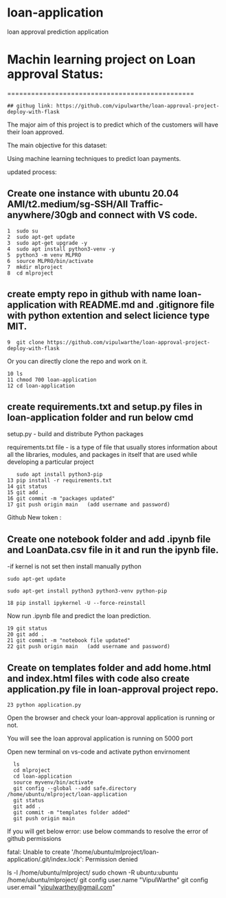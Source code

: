 # loan-application
loan approval prediction application

# Machin learning project on Loan approval Status:
===============================================

    ## githug link: https://github.com/vipulwarthe/loan-approval-project-deploy-with-flask


The major aim of this project is to predict which of the customers will have their loan approved.

The main objective for this dataset:

Using machine learning techniques to predict loan payments.

updated process:

## Create one instance with ubuntu 20.04 AMI/t2.medium/sg-SSH/All Traffic-anywhere/30gb and connect with VS code.

    1  sudo su
    2  sudo apt-get update
    3  sudo apt-get upgrade -y   
    4  sudo apt install python3-venv -y
    5  python3 -m venv MLPRO
    6  source MLPRO/bin/activate  
    7  mkdir mlproject
    8  cd mlproject 

## create empty repo in github with name loan-application with README.md and .gitignore file with python extention and select licience type MIT. 
     
    9  git clone https://github.com/vipulwarthe/loan-approval-project-deploy-with-flask 
 
Or you can directly clone the repo and work on it.

    10 ls
    11 chmod 700 loan-application
    12 cd loan-application

## create requirements.txt and setup.py files in loan-application folder and run below cmd

setup.py - build and distribute Python packages

requirements.txt file - is a type of file that usually stores information about all the libraries, modules, and packages in itself that are used while developing a particular project
       
       sudo apt install python3-pip
    13 pip install -r requirements.txt
    14 git status
    15 git add .
    16 git commit -m "packages updated"
    17 git push origin main   (add username and password)
 
Github New token : 

## Create one notebook folder and add .ipynb file and LoanData.csv file in it and run the ipynb file.

-if kernel is not set then install manually python 

    sudo apt-get update

    sudo apt-get install python3 python3-venv python-pip

    18 pip install ipykernel -U --force-reinstall

Now run .ipynb file and predict the loan prediction.
    
    19 git status
    20 git add .
    21 git commit -m "notebook file updated"
    22 git push origin main   (add username and password)

## Create on templates folder and add home.html and index.html files with code also create application.py file in loan-approval project repo.

    23 python application.py

Open the browser and check your loan-approval application is running or not.

You will see the loan approval application is running on 5000 port

Open new terminal on vs-code and activate python envirnoment

      ls
      cd mlproject
      cd loan-application
      source myvenv/bin/activate
      git config --global --add safe.directory /home/ubuntu/mlproject/loan-application
      git status
      git add .
      git commit -m "templates folder added"
      git push origin main

If you will get below error: use below commands to resolve the error of github permissions

fatal: Unable to create '/home/ubuntu/mlproject/loan-application/.git/index.lock': Permission denied

ls -l /home/ubuntu/mlproject/
sudo chown -R ubuntu:ubuntu /home/ubuntu/mlproject/
git config user.name "VipulWarthe"
git config user.email "vipulwarthey@gmail.com"
